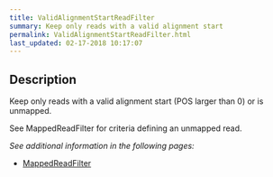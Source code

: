 ```yaml
---
title: ValidAlignmentStartReadFilter
summary: Keep only reads with a valid alignment start
permalink: ValidAlignmentStartReadFilter.html
last_updated: 02-17-2018 10:17:07
---
```


## Description

Keep only reads with a valid alignment start (POS larger than 0) or is unmapped.

 <p>See MappedReadFilter for criteria defining an unmapped read.</p>

<i>See additional information in the following pages:</i>

- [MappedReadFilter](MappedReadFilter.html)

